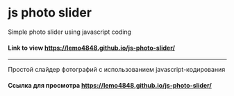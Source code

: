 # js photo slider 
 Simple photo slider using javascript coding
 #### Link to view https://lemo4848.github.io/js-photo-slider/
____
 Простой слайдер фотографий с использованием javascript-кодирования
 #### Ссылка для просмотра https://lemo4848.github.io/js-photo-slider/
